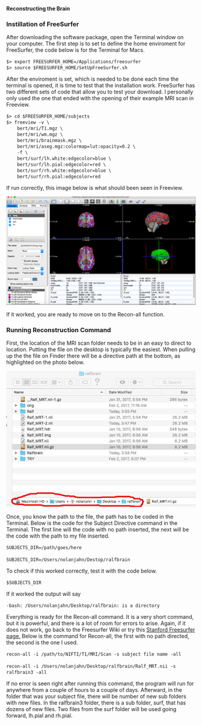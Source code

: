 
#### Reconstructing the Brain

### Instillation of FreeSurfer
After downloading the software package, open the Terminal window on your computer. 
The first step is to set to define the home enviroment for FreeSurfer, the code below is for the Terminal for Macs.

```
$> export FREESURFER_HOME=/Applications/freesurfer
$> source $FREESURFER_HOME/SetUpFreeSurfer.sh
```

After the enviroment is set, which is needed to be done each time the terminal is opened, it is time to test that the installation work. 
FreeSurfer has two different sets of code that allow you to test your download.
I personally only used the one that ended with the opening of their example MRI scan in Freeview.

```
$> cd $FREESURFER_HOME/subjects
$> freeview -v \
    bert/mri/T1.mgz \
    bert/mri/wm.mgz \
    bert/mri/brainmask.mgz \
    bert/mri/aseg.mgz:colormap=lut:opacity=0.2 \
    -f \
    bert/surf/lh.white:edgecolor=blue \
    bert/surf/lh.pial:edgecolor=red \
    bert/surf/rh.white:edgecolor=blue \
    bert/surf/rh.pial:edgecolor=red
```

If run correctly, this image below is what should been seen in Freeview.


![alt text](https://github.com/nomcomm/IndependentStudy_NolanJahn/blob/master/Screen%20Shot%202017-04-17%20at%205.36.28%20PM.png)

If it worked, you are ready to move on to the Recon-all function.

### Running Reconstruction Command
First, the location of the MRI scan folder needs to be in an easy to direct to location.
Putting the file on the desktop is typically the easiest. 
When pulling up the the file on Finder there will be a directive path at the bottom, as highlighted on the photo below.


![alt text](https://github.com/nomcomm/IndependentStudy_NolanJahn/blob/master/Edited%20Screen%20Shot.jpg)

Once, you know the path to the file, the path has to be coded in the Terminal.
Below is the code for the Subject Directive command in the Terminal.
The first line will the code with no path inserted, the next will be the code with the path to my file inserted.

```
SUBJECTS_DIR=/path/goes/here

SUBJECTS_DIR=/Users/nolanjahn/Destop/ralfbrain
```

To check if this worked correctly, test it with the code below.

```
$SUBJECTS_DIR
```

If it worked the output will say
```
-bash: /Users/nolanjahn/Desktop/ralfbrain: is a directory
```
Everything is ready for the Recon-all command.
It is a very short command, but it is powerful, and there is a lot of room for errors to arise.
Again, if it does not work, go back to the Freesurfer Wiki or try this [Stanford Freesurfer page.](https://web.stanford.edu/group/vista/cgi-bin/wiki/index.php/FreeSurfer)
Below is the command for Recon-all, the first with no path directed, the second is the one I used.

```
recon-all -i /path/to/NIFTI/T1/MRI/Scan -s subject file name -all

recon-all -i /Users/nolanjahn/Desktop/ralfbrain/Ralf_MRT.nii -s ralfbrain3 -all
```

If no error is seen right after running this command, the program will run for anywhere from a couple of hours to a couple of days.
Afterward, in the folder that was your subject file, there will be number of new sub folders with new files. 
In the ralfbrain3 folder, there is a sub folder, surf, that has dozens of new files.
Two files from the surf folder will be used going forward, lh.pial and rh.pial.
